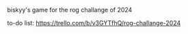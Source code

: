 biskyy's game for the rog challange of 2024

to-do list: https://trello.com/b/v3GYTfhQ/rog-challange-2024
